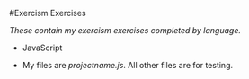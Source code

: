 #Exercism Exercises

_These contain my exercism exercises completed by language._

* JavaScript

- My files are *projectname.js*.  All other files are for testing.
